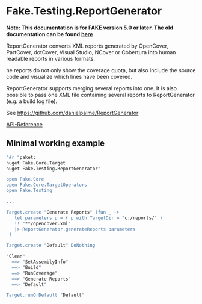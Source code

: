 # Fake.Testing.ReportGenerator

**Note: This documentation is for FAKE version 5.0 or later. The old documentation can be found [here](apidocs/v4/fake-specflowhelper.html)**

ReportGenerator converts XML reports generated by OpenCover, PartCover, dotCover, Visual Studio, NCover or Cobertura into human readable reports in various formats.

he reports do not only show the coverage quota, but also include the source code and visualize which lines have been covered.

ReportGenerator supports merging several reports into one. It is also possible to pass one XML file containing several reports to ReportGenerator (e.g. a build log file).

See https://github.com/danielpalme/ReportGenerator

[API-Reference](apidocs/v5/fake-testing-reportgenerator.html)

## Minimal working example

```fsharp
"#r "paket:
nuget Fake.Core.Target
nuget Fake.Testing.ReportGenerator"

open Fake.Core
open Fake.Core.TargetOperators
open Fake.Testing

...

Target.create "Generate Reports" (fun _ ->
   let parameters p = { p with TargetDir = "c:/reports/" }
   !! "**/opencover.xml"
   |> ReportGenerator.generateReports parameters
 )

Target.create "Default" DoNothing

"Clean"
  ==> "SetAssemblyInfo"
  ==> "Build"
  ==> "RunCoverage"
  ==> "Generate Reports"
  ==> "Default"

Target.runOrDefault "Default"
```
